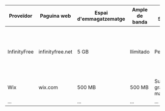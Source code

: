 | Proveïdor      | Paguina web | Espai d'emmagatzematge | Ample de banda  | Dominis i Subdominis | Certificat SSL | Publicitat | Altres Característiques        |
|----------------|-------------|------------------------|-----------------|----------------------|----------------|------------|--------------------------------|
| InfinityFree   | infinityfree.net | 5 GB              | Ilimitado       | Personalizados       | Si             | No         | Suport per a WordPress, Compatible con PHP y Mysql y tiempo de actividad garantizado 99,9%         |
| Wix            | wix.com     | 500 MB                 | 500 MB   | Subdominio gratuito con la marca de Wix | Si | Si         | Ideal para principantes        |
| ...            |             | ...                    | ...             | ...                  | ...            | ...        | ...                            |
